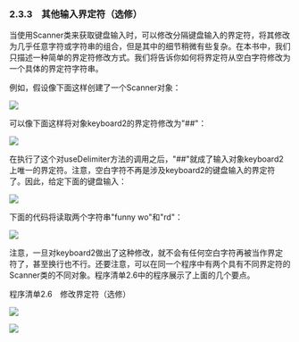    

### 2.3.3　其他输入界定符（选修）

当使用Scanner类来获取键盘输入时，可以修改分隔键盘输入的界定符，将其修改为几乎任意字符或字符串的组合，但是其中的细节稍微有些复杂。在本书中，我们只描述一种简单的界定符修改方式。我们将告诉你如何将界定符从空白字符修改为一个具体的界定符字符串。

例如，假设像下面这样创建了一个Scanner对象：

![](0-Assets/Epubook/程序员编程语言经典合集（计算机科学丛书5册套装），javapython编程语言含经典教材龙书《编译原理》%20(Bruce%20Eckel%20%20Alfred%20V.%20Aho%20%20Monica%20S.%20Lam%20etc.)%20(Z-Library)/images/image09674.jpeg)

可以像下面这样将对象keyboard2的界定符修改为"##"：

![](../Images/image09675.gif)

在执行了这个对useDelimiter方法的调用之后，"##"就成了输入对象keyboard2上唯一的界定符。注意，空白字符不再是涉及keyboard2的键盘输入的界定符了。因此，给定下面的键盘输入：

![](../Images/image09676.gif)

下面的代码将读取两个字符串"funny wo"和"rd"：

![](../Images/image09677.gif)

注意，一旦对keyboard2做出了这种修改，就不会有任何空白字符再被当作界定符了，甚至换行也不行。还要注意，可以在同一个程序中有两个具有不同界定符的Scanner类的不同对象。程序清单2.6中的程序展示了上面的几个要点。

程序清单2.6　修改界定符（选修）

![](0-Assets/Epubook/程序员编程语言经典合集（计算机科学丛书5册套装），javapython编程语言含经典教材龙书《编译原理》%20(Bruce%20Eckel%20%20Alfred%20V.%20Aho%20%20Monica%20S.%20Lam%20etc.)%20(Z-Library)/images/image09678.jpeg)

![](0-Assets/Epubook/程序员编程语言经典合集（计算机科学丛书5册套装），javapython编程语言含经典教材龙书《编译原理》%20(Bruce%20Eckel%20%20Alfred%20V.%20Aho%20%20Monica%20S.%20Lam%20etc.)%20(Z-Library)/images/image09679.jpeg)